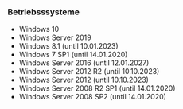 ### Betriebsssysteme
- Windows 10
- Windows Server 2019
- Windows 8.1 (until 10.01.2023)
- Windows 7 SP1 (until 14.01.2020)
- Windows Server 2016 (until 12.01.2027)
- Windows Server 2012 R2 (until 10.10.2023)
- Windows Server 2012 (until 10.10.2023)
- Windows Server 2008 R2 SP1 (until 14.01.2020)
- Windows Server 2008 SP2 (until 14.01.2020)

